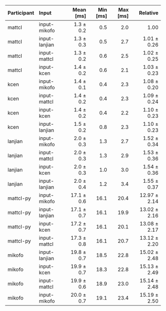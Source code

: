 | Participant | Input | Mean [ms] | Min [ms] | Max [ms] | Relative |
|:---|:---|---:|---:|---:|---:|
| mattcl | input-mikofo | 1.3 ± 0.2 | 0.5 | 2.0 | 1.00 |
| mattcl | input-lanjian | 1.3 ± 0.3 | 0.5 | 2.7 | 1.01 ± 0.26 |
| mattcl | input-mattcl | 1.3 ± 0.2 | 0.6 | 2.5 | 1.02 ± 0.25 |
| mattcl | input-kcen | 1.4 ± 0.2 | 0.6 | 2.1 | 1.03 ± 0.23 |
| kcen | input-mikofo | 1.4 ± 0.1 | 0.4 | 2.3 | 1.08 ± 0.20 |
| kcen | input-mattcl | 1.4 ± 0.2 | 0.4 | 2.3 | 1.09 ± 0.24 |
| kcen | input-kcen | 1.4 ± 0.2 | 0.4 | 2.2 | 1.10 ± 0.23 |
| kcen | input-lanjian | 1.5 ± 0.2 | 0.8 | 2.3 | 1.10 ± 0.23 |
| lanjian | input-mikofo | 2.0 ± 0.3 | 1.3 | 2.7 | 1.52 ± 0.34 |
| lanjian | input-mattcl | 2.0 ± 0.3 | 1.3 | 2.9 | 1.53 ± 0.36 |
| lanjian | input-kcen | 2.0 ± 0.3 | 1.0 | 3.0 | 1.54 ± 0.36 |
| lanjian | input-lanjian | 2.0 ± 0.4 | 1.2 | 3.4 | 1.55 ± 0.37 |
| mattcl-py | input-mikofo | 17.1 ± 0.6 | 16.1 | 20.4 | 12.97 ± 2.14 |
| mattcl-py | input-lanjian | 17.1 ± 0.7 | 16.1 | 19.9 | 13.02 ± 2.16 |
| mattcl-py | input-kcen | 17.2 ± 0.7 | 16.1 | 20.1 | 13.08 ± 2.17 |
| mattcl-py | input-mattcl | 17.3 ± 0.8 | 16.1 | 20.7 | 13.12 ± 2.20 |
| mikofo | input-lanjian | 19.8 ± 0.7 | 18.5 | 22.8 | 15.02 ± 2.48 |
| mikofo | input-kcen | 19.9 ± 0.7 | 18.3 | 22.8 | 15.13 ± 2.49 |
| mikofo | input-mattcl | 19.9 ± 0.6 | 18.9 | 23.0 | 15.14 ± 2.48 |
| mikofo | input-mikofo | 20.0 ± 0.7 | 19.1 | 23.4 | 15.19 ± 2.50 |

